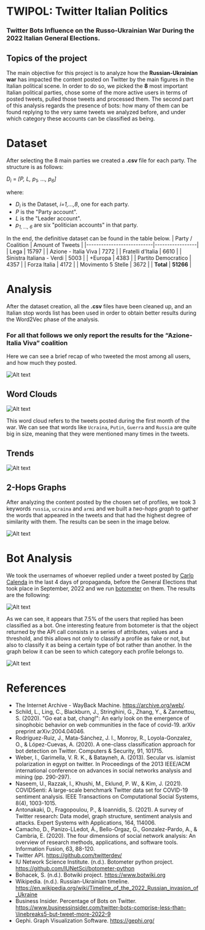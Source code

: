 # TWIPOL: Twitter Italian Politics

### Twitter Bots Influence on the Russo-Ukrainian War During the 2022 Italian General Elections.


## Topics of the project

The main objective for this project is to analyze how the **Russian-Ukrainian war** has impacted the content posted on Twitter by the main figures in the Italian political scene. In order to do so, we picked the **8** most important Italian political parties, chose some of the more active users in terms of posted tweets, pulled those tweets and processed them. The second part of this analysis regards the presence of bots: how many of them can be found replying to the very same tweets we analyzed before, and under which category these accounts can be classified as being.

# Dataset
After selecting the  8 main parties  we created a **.csv** file for each party. The structure is as follows:

*D<sub>i</sub>* = *[P, L, p<sub>1</sub>, ..., p<sub>6</sub>]*

where:

- *D<sub>i</sub>* is the Dataset, *i=1,...,8*, one for each party.
- *P* is the "Party account".
- *L* is the "Leader account".
- *p<sub>1, ..., 6</sub>* are six "politician accounts" in that party.

In the end, the definitive dataset can be found in the table below.
| Party / Coalition          | Amount of Tweets |
|---------------------------|-----------------|
| Lega                      | 15797           |
| Azione - Italia Viva      | 7272            |
| Fratelli d'Italia         | 6610            |
| Sinistra Italiana - Verdi | 5003            |
| +Europa                   | 4383            | 
| Partito Democratico       | 4357            |
| Forza Italia              | 4172            |
| Movimento 5 Stelle        | 3672            |
| **Total**                 | **51266**       |


# Analysis
After the dataset creation, all the **.csv** files have been cleaned up, and an Italian stop words list has been used in order to obtain better results during the Word2Vec phase of the analysis.

### For all that follows we only report the results for the “Azione-Italia Viva” coalition

Here we can see a brief recap of who tweeted the most among all users, and how much they posted.

![Alt text](/Histograms_userXtweets/AzIv_histogramTweets-1.png)



## Word Clouds
![Alt text](/First_month_Wordclouds/First_monthAzIv.png)

This word cloud refers to the tweets posted during the first month of the war. We can see that words like `Ucraina`, `Putin`, `Guerra` and `Russia` are quite big in size, meaning that they were mentioned many times in the tweets. 



## Trends
![Alt text](/Trends/Trends_Tweets/Trend_center_AzIv.png)


## 2-Hops Graphs

After analyzing the content posted by the chosen set of profiles, we took 3 keywords `russia`, `ucraina` and `armi` and we built a *two-hops graph* to gather the words that appeared in the tweets and that had the highest degree of similarity with them. The results can be seen in the image below.

![Alt text](/Gephi_Graph_Results/AzIv_final_ArchiGrossi.png)

# Bot Analysis
We took the usernames of whoever replied under a tweet posted by [Carlo Calenda](https://twitter.com/CarloCalenda) in the last 4 days of propaganda, before the General Elections that took place in September, 2022 and we run [botometer](https://github.com/IUNetSci/botometer-python) on them. The results are the following:

![Alt text](/Trends/botAzIv.png)

As we can see, it appears that 7.5% of the users that replied has been classified as a bot. One interesting feature from botometer is that the object returned by the API call consists in a series of attributes, values and a threshold, and this allows not only to classify a profile as fake or not, but also to classify it as being a certain type of bot rather than another. In the graph below it can be seen to which category each profile belongs to.

![Alt text](/Trends/classifiedBotsAzIv.png)

# References
- The Internet Archive - WayBack Machine. https://archive.org/web/.
- Schild, L., Ling, C., Blackburn, J., Stringhini, G., Zhang, Y., & Zannettou, S. (2020). "Go eat a bat, chang!": An early look on the emergence of sinophobic behavior on web communities in the face of covid-19. arXiv preprint arXiv:2004.04046.
- Rodríguez-Ruiz, J., Mata-Sánchez, J. I., Monroy, R., Loyola-Gonzalez, O., & López-Cuevas, A. (2020). A one-class classification approach for bot detection on Twitter. Computers & Security, 91, 101715.
- Weber, I., Garimella, V. R. K., & Batayneh, A. (2013). Secular vs. islamist polarization in egypt on twitter. In Proceedings of the 2013 IEEE/ACM international conference on advances in social networks analysis and mining (pp. 290-297).
- Naseem, U., Razzak, I., Khushi, M., Eklund, P. W., & Kim, J. (2021). COVIDSenti: A large-scale benchmark Twitter data set for COVID-19 sentiment analysis. IEEE Transactions on Computational Social Systems, 8(4), 1003-1015.
- Antonakaki, D., Fragopoulou, P., & Ioannidis, S. (2021). A survey of Twitter research: Data model, graph structure, sentiment analysis and attacks. Expert Systems with Applications, 164, 114006.
- Camacho, D., Panizo-LLedot, Á., Bello-Orgaz, G., Gonzalez-Pardo, A., & Cambria, E. (2020). The four dimensions of social network analysis: An overview of research methods, applications, and software tools. Information Fusion, 63, 88-120.
- Twitter API. https://github.com/twitterdev/
- IU Network Science Institute. (n.d.). Botometer python project. https://github.com/IUNetSci/botometer-python
- Bohacek, S. (n.d.). Botwiki project. https://www.botwiki.org
- Wikipedia. (n.d.). Russian-Ukrainian timeline. https://en.wikipedia.org/wiki/Timeline_of_the_2022_Russian_invasion_of_Ukraine
- Business Insider. Percentage of Bots on Twitter. https://www.businessinsider.com/twitter-bots-comprise-less-than-\linebreaks5-but-tweet-more-2022-9
- Gephi. Graph Visualization Software. https://gephi.org/
